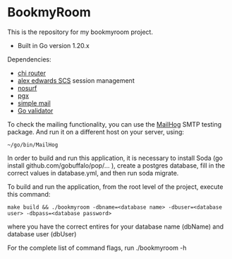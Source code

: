 # BookmyRoom

This is the repository for my bookmyroom project.

- Built in Go version 1.20.x
  
Dependencies:

- [chi router](https://github.com/go-chi/chi)
- [alex edwards SCS](https://github.com/alexedwards/scs/v2) session management
- [nosurf](https://github.com/justinas/nosurf)
- [pgx](https://github.com/jackc/pgx/v4)
- [simple mail](https://github.com/xhit/go-simple-mail/v2)
- [Go validator](https://github.com/asaskevich/govalidator)

To check the mailing functionality, you can use the [MailHog](https://github.com/mailhog/MailHog) SMTP testing package.
And run it on a different host on your server, using:
```
~/go/bin/MailHog
```

In order to build and run this application, it is necessary to 
install Soda (go install github.com/gobuffalo/pop/... ), create
a postgres database, fill in the correct values in database.yml, 
and then run soda migrate.

To build and run the application, from the root level of the project,
execute this command:
```
make build && ./bookmyroom -dbname=<database name> -dbuser=<database user> -dbpass=<database password>
```
where you have the correct entires for your database name (dbName) and database user (dbUser)

For the complete list of command flags, run ./bookmyroom -h
